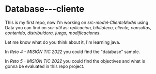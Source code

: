 # Database---cliente
This is my first repo, now I'm working on *src-model-ClienteModel* using Data you can find on *scr-util* as: *aplicacion, biblioteca, cliente, consultas, contenido, distribuidora, juego, modificaciones*.

Let me know what do you think about it, I'm learning java.

In *Reto 4 - MISIÓN TIC 2022* you could find the "database" sample.

In *Reto 5 - MISIÓN TIC 2022* you could find the objectives and what is gonna be evaluated in this repo project.

